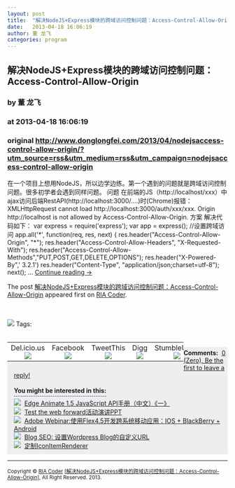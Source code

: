 ```yaml
---
layout: post
title:  "解决NodeJS+Express模块的跨域访问控制问题：Access-Control-Allow-Origin"
date:   2013-04-18 16:06:19
author: 董 龙飞
categories: program
---
```


## 解决NodeJS+Express模块的跨域访问控制问题：Access-Control-Allow-Origin
### by 董 龙飞
### at 2013-04-18 16:06:19
### original <http://www.donglongfei.com/2013/04/nodejsaccess-control-allow-origin/?utm_source=rss&utm_medium=rss&utm_campaign=nodejsaccess-control-allow-origin>

<p>在一个项目上想用NodeJS，所以边学边练。第一个遇到的问题就是跨域访问控制问题。很多初学者会遇到同样问题。 问题 在前端的JS（http://localhost/xxx）中ajax访问后端RestAPI(http://localhost:3000/….)时(Chrome)报错： XMLHttpRequest cannot load http://localhost:3000/auth/xxx/xxx. Origin http://localhost is not allowed by Access-Control-Allow-Origin. 方案 解决代码如下： var express = require(&#39;express&#39;); var app = express(); //设置跨域访问 app.all(&#39;*&#39;, function(req, res, next) { res.header(&quot;Access-Control-Allow-Origin&quot;, &quot;*&quot;); res.header(&quot;Access-Control-Allow-Headers&quot;, &quot;X-Requested-With&quot;); res.header(&quot;Access-Control-Allow-Methods&quot;,&quot;PUT,POST,GET,DELETE,OPTIONS&quot;); res.header(&quot;X-Powered-By&quot;,&#39; 3.2.1&#39;) res.header(&quot;Content-Type&quot;, &quot;application/json;charset=utf-8&quot;); next(); … <a href="http://www.donglongfei.com/2013/04/nodejsaccess-control-allow-origin/">Continue reading <span>→</span></a></p><p>The post <a href="http://www.donglongfei.com/2013/04/nodejsaccess-control-allow-origin/">解决NodeJS+Express模块的跨域访问控制问题：Access-Control-Allow-Origin</a> appeared first on <a href="http://www.donglongfei.com">RIA Coder</a>.</p><br><br><img src="http://www.donglongfei.com/wp-content/plugins/readers-from-rss-2-blog/wpsmartapps-lic/images/ico-tag.png" border="0"> Tags:  <br><br><div style="width:80%"><table align="left" width="50%" cellspacing="0" cellpadding="0" bgcolor="#f1f1f1" border="0px;">
				<tbody>
				<tr bgcolor="#ffffff"><td align="center" width="17%" valign="top">
						<span>Del.icio.us</span><br>
						<a href="http://del.icio.us/post?url=http://www.donglongfei.com/2013/04/nodejsaccess-control-allow-origin/&amp;title=%E8%A7%A3%E5%86%B3NodeJS+Express%E6%A8%A1%E5%9D%97%E7%9A%84%E8%B7%A8%E5%9F%9F%E8%AE%BF%E9%97%AE%E6%8E%A7%E5%88%B6%E9%97%AE%E9%A2%98%EF%BC%9AAccess-Control-Allow-Origin">
						<img src="http://www.donglongfei.com/wp-content/plugins/readers-from-rss-2-blog/wpsmartapps-lic/images/delicious.gif" border="0">
						</a>  
						</td><td align="center" width="17%" valign="top">
						<span>Facebook</span><br>
						<a href="http://www.facebook.com/share.php?u=http://www.donglongfei.com/2013/04/nodejsaccess-control-allow-origin/"><img src="http://www.donglongfei.com/wp-content/plugins/readers-from-rss-2-blog/wpsmartapps-lic/images/facebook_icon.png" border="0"></a>  
						</td><td align="center" width="17%" valign="top">
						<span>TweetThis</span><br>
						<a href="http://twitthis.com/twit?url=http://www.donglongfei.com/2013/04/nodejsaccess-control-allow-origin/&amp;title=%E8%A7%A3%E5%86%B3NodeJS+Express%E6%A8%A1%E5%9D%97%E7%9A%84%E8%B7%A8%E5%9F%9F%E8%AE%BF%E9%97%AE%E6%8E%A7%E5%88%B6%E9%97%AE%E9%A2%98%EF%BC%9AAccess-Control-Allow-Origin"><img src="http://www.donglongfei.com/wp-content/plugins/readers-from-rss-2-blog/wpsmartapps-lic/images/tweet.png" border="0"></a>  					</td><td align="center" width="17%" valign="top">
						<span>Digg</span><br>
						<a href="http://digg.com/submit?phase=2&amp;url=http://www.donglongfei.com/2013/04/nodejsaccess-control-allow-origin/&amp;title=%E8%A7%A3%E5%86%B3NodeJS+Express%E6%A8%A1%E5%9D%97%E7%9A%84%E8%B7%A8%E5%9F%9F%E8%AE%BF%E9%97%AE%E6%8E%A7%E5%88%B6%E9%97%AE%E9%A2%98%EF%BC%9AAccess-Control-Allow-Origin"><img src="http://www.donglongfei.com/wp-content/plugins/readers-from-rss-2-blog/wpsmartapps-lic/images/digg.png" border="0"></a>  
						</td><td align="center" width="17%" valign="top">
						<span>StumbleUpon</span><br>
						<a href="http://www.stumbleupon.com/submit?url=http://www.donglongfei.com/2013/04/nodejsaccess-control-allow-origin/&amp;title=%E8%A7%A3%E5%86%B3NodeJS+Express%E6%A8%A1%E5%9D%97%E7%9A%84%E8%B7%A8%E5%9F%9F%E8%AE%BF%E9%97%AE%E6%8E%A7%E5%88%B6%E9%97%AE%E9%A2%98%EF%BC%9AAccess-Control-Allow-Origin"><img src="http://www.donglongfei.com/wp-content/plugins/readers-from-rss-2-blog/wpsmartapps-lic/images/stumble.gif" border="0"></a>  
						</td></tr>
				</tbody></table></div><br><div style="background:#eeeeee;padding:0px 0px 0px 15px;margin:10px 0px 0px 0px"><div style="padding:5px 0px 5px 0px"><b>Comments:</b>  <a href="http://www.donglongfei.com/2013/04/nodejsaccess-control-allow-origin/#respond">0 (Zero),  Be the first to leave a reply!</a></div><div style="padding:13px 0px 5px 0px"><span style="border-bottom:1px dashed #003399;padding-bottom:4px"><strong>You might be interested in this:</strong></span>  <br><ul style="margin:0;padding:0;padding-top:10px;padding-bottom:5px"><li style="list-style-type:none"><img src="http://www.donglongfei.com/wp-content/plugins/readers-from-rss-2-blog/wpsmartapps-lic/images/tick.png" border="0">  <a href="http://www.donglongfei.com/2013/03/edge-animate-1-5-javascript-api-cn-1/">Edge Animate 1.5 JavaScript API手册（中文）《一》</a></li><li style="list-style-type:none"><img src="http://www.donglongfei.com/wp-content/plugins/readers-from-rss-2-blog/wpsmartapps-lic/images/tick.png" border="0">  <a href="http://www.donglongfei.com/2012/10/test-the-web-forwards-ppt/">Test the web forward活动演讲PPT</a></li><li style="list-style-type:none"><img src="http://www.donglongfei.com/wp-content/plugins/readers-from-rss-2-blog/wpsmartapps-lic/images/tick.png" border="0">  <a href="http://www.donglongfei.com/2011/05/adobe-webinar%e4%bd%bf%e7%94%a8flex4-5%e5%bc%80%e5%8f%91%e8%b7%a8%e7%b3%bb%e7%bb%9f%e7%a7%bb%e5%8a%a8%e5%ba%94%e7%94%a8%ef%bc%9aios-blackberry-android/">Adobe Webinar:使用Flex4.5开发跨系统移动应用：IOS + BlackBerry + Android</a></li><li style="list-style-type:none"><img src="http://www.donglongfei.com/wp-content/plugins/readers-from-rss-2-blog/wpsmartapps-lic/images/tick.png" border="0">  <a href="http://www.donglongfei.com/2011/08/customize-wordpress-post-url-permalinks/">Blog SEO: 设置Wordpress Blog的自定义URL</a></li><li style="list-style-type:none"><img src="http://www.donglongfei.com/wp-content/plugins/readers-from-rss-2-blog/wpsmartapps-lic/images/tick.png" border="0">  <a href="http://www.donglongfei.com/2011/03/%e5%ae%9a%e5%88%b6itemrenderer/">定制IconItemRenderer</a></li></ul></div></div><hr style="color:#ebebeb"><small>Copyright © <a href="http://www.donglongfei.com">RIA Coder</a> [<a href="http://www.donglongfei.com/2013/04/nodejsaccess-control-allow-origin/">解决NodeJS+Express模块的跨域访问控制问题：Access-Control-Allow-Origin</a>], All Right Reserved. 2013.</small><br>